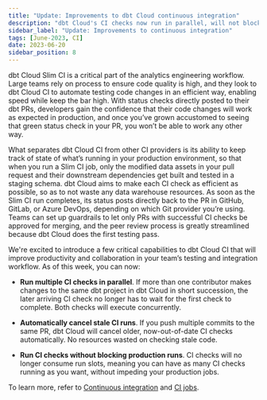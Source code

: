 ```yaml
---
title: "Update: Improvements to dbt Cloud continuous integration"
description: "dbt Cloud's CI checks now run in parallel, will not block production runs, and stale runs are automatically cancelled when a newer commit is pushed."
sidebar_label: "Update: Improvements to continuous integration"
tags: [June-2023, CI]
date: 2023-06-20
sidebar_position: 8
---
```


dbt Cloud Slim CI is a critical part of the analytics engineering workflow. Large teams rely on process to ensure code quality is high, and they look to dbt Cloud CI to automate testing code changes in an efficient way, enabling speed while keep the bar high. With status checks directly posted to their dbt PRs, developers gain the confidence that their code changes will work as expected in production, and once you’ve grown accustomed to seeing that green status check in your PR, you won’t be able to work any other way.

<Lightbox src="/img/docs/release-notes/ci-checks.png" width="75%" title="CI checks directly from within Git"/>

What separates dbt Cloud CI from other CI providers is its ability to keep track of state of what’s running in your production environment, so that when you run a Slim CI job, only the modified data assets in your pull request and their downstream dependencies get built and tested in a staging schema. dbt Cloud aims to make each CI check as efficient as possible, so as to not waste any data warehouse resources. As soon as the Slim CI run completes, its status posts directly back to the PR in GitHub, GitLab, or Azure DevOps, depending on which Git provider you’re using. Teams can set up guardrails to let only PRs with successful CI checks be approved for merging, and the peer review process is greatly streamlined because dbt Cloud does the first testing pass. 

We're excited to introduce a few critical capabilities to dbt Cloud CI that will improve productivity and collaboration in your team’s testing and integration workflow. As of this week, you can now:

- **Run multiple CI checks in parallel**. If more than one contributor makes changes to the same dbt project in dbt Cloud in short succession, the later arriving CI check no longer has to wait for the first check to complete. Both checks will execute concurrently.

- **Automatically cancel stale CI runs**. If you push multiple commits to the same PR, dbt Cloud will cancel older, now-out-of-date CI checks automatically. No resources wasted on checking stale code.

- **Run CI checks without blocking production runs**. CI checks will no longer consume run slots, meaning you can have as many CI checks running as you want, without impeding your production jobs.

To learn more, refer to [Continuous integration](/docs/deploy/continuous-integration) and [CI jobs](/docs/deploy/ci-jobs).
